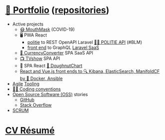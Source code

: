 # [📁 Portfolio](http://github.com/noud/portfolio#portfolio-repositories-index) ([repositories](http://github.com/noud?tab=repositories))

- Active projects
    - [😷 MouthMask](http://github.com/noud/mouth-mask) (COVID-19)
    - 🖥️ PWA React
        - [politie](http://github.com/noud/react-redux-openapi-politie) to REST OpenAPI Laravel [👮‍♀️ POLITIE API](http://github.com/noud/politie-open-data-api) (#BLM)
        - [front end](http://github.com/noud/frontend) to GraphQL [Laravel SaaS](http://github.com/noud/saas)
    - [💱 CurrencyConverter](http://github.com/noud/CurrencyConverter-SaaS) SPA SaaS API
    - [📺 TVshow](http://github.com/noud/cra-tv-show) SPA API
    - 📱 SPA React [🍩 DoughnutChart](http://github.com/noud/cra-chartjs)
    - [React and Vue.js front ends to 🔍 Kibana, ElasticSearch, ManifoldCF by 🐧 Docker, Ansible](http://github.com/noud/elasticsearch-docker-ansible)
- [Agile](http://wikipedia.org/wiki/Agile_tooling) [Tooling](http://github.com/noud/portfolio/blob/master/README_Tooling.md)
- [👨‍💻 Coding conventions](http://github.com/noud/github-community-templates/blob/master/README-Coding-conventions.md)
- [Open Source Software (OSS)](http://opensource.org/) stories
    - [GitHub](http://github.com/noud?tab=overview&from=2012-06-01&to=2012-06-30)
    - [Stack Overflow](http://stackoverflow.com/story/noud)
- [SCRUM](http://github.com/noud?tab=projects)

# [CV Résumé](http://github.com/noud/resume#cv-resume)